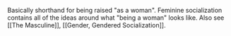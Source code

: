 Basically shorthand for being raised "as a woman". Feminine socialization contains all of the ideas around what "being a woman" looks like. Also see [[The Masculine]], [[Gender, Gendered Socialization]].

